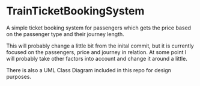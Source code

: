 # TrainTicketBookingSystem
A simple ticket booking system for passengers which gets the price based on the passenger type and their journey length. 

This will probably change a little bit from the inital commit, but it is currently focused on the passengers, price and journey in relation. At some point I will probably take other factors into account and change it around a little.

There is also a UML Class Diagram included in this repo for design purposes.
